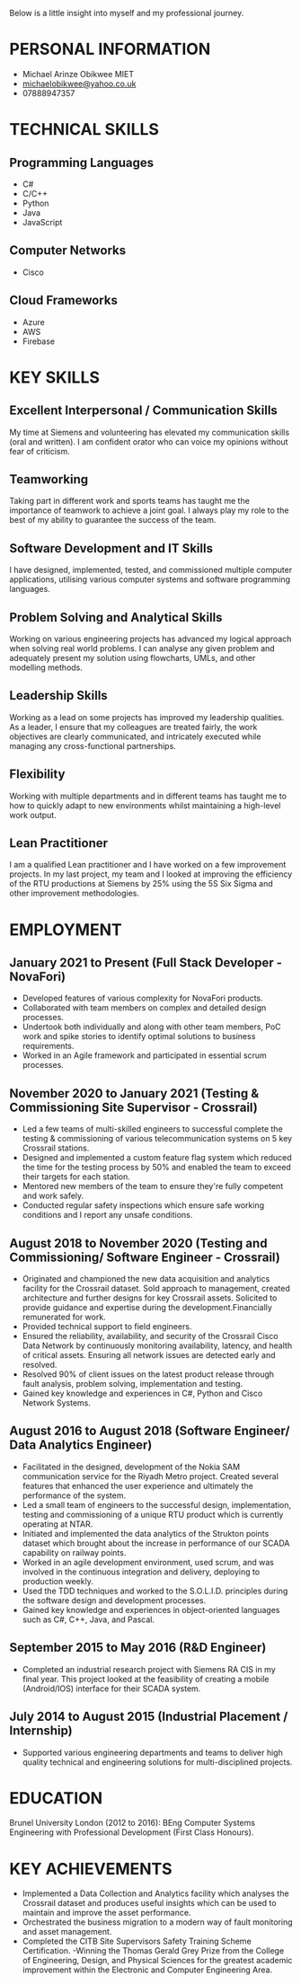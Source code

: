 Below is a little insight into myself and my professional journey.
#

# PERSONAL INFORMATION
- Michael Arinze Obikwee MIET
- michaelobikwee@yahoo.co.uk
- 07888947357

# TECHNICAL SKILLS
## Programming Languages
- C#
- C/C++
- Python
- Java
- JavaScript
## Computer Networks
- Cisco
## Cloud Frameworks
- Azure
- AWS
- Firebase

# KEY SKILLS
## Excellent Interpersonal / Communication Skills
My time at Siemens and volunteering has elevated my communication skills (oral and written). I am confident orator who can voice my opinions without fear of criticism.

## Teamworking
Taking part in different work and sports teams has taught me the importance of teamwork to achieve a joint goal. I always play my role to the best of my ability to guarantee the success of the team.

## Software Development and IT Skills
I have designed, implemented, tested, and commissioned multiple computer applications, utilising various computer systems and software programming languages.

## Problem Solving and Analytical Skills
Working on various engineering projects has advanced my logical approach when solving real world problems. I can analyse any given problem and adequately present my solution using flowcharts, UMLs, and other modelling methods.

## Leadership Skills
Working as a lead on some projects has improved my leadership qualities. As a leader, I ensure that my colleagues are treated fairly, the work objectives are clearly communicated, and intricately executed while managing any cross-functional partnerships.

## Flexibility
Working with multiple departments and in different teams has taught me to how to quickly adapt to new environments whilst maintaining a high-level work output.

## Lean Practitioner
I am a qualified Lean practitioner and I have worked on a few improvement projects. In my last project, my team and I looked at improving the efficiency of the RTU productions at Siemens by 25% using the 5S Six Sigma and other improvement methodologies.

# EMPLOYMENT
## January 2021 to Present (Full Stack Developer - NovaFori)
- Developed features of various complexity for NovaFori products.
- Collaborated with team members on complex and detailed design processes.
- Undertook both individually and along with other team members, PoC work and spike stories to identify optimal solutions to business requirements.
- Worked in an Agile framework and participated in essential scrum processes.

## November 2020 to January 2021 (Testing & Commissioning Site Supervisor - Crossrail)
- Led a few teams of multi-skilled engineers to successful complete the testing & commissioning of various telecommunication systems on 5 key Crossrail stations.
- Designed and implemented a custom feature flag system which reduced the time for the testing process by 50% and enabled the team to exceed their targets for each station.
- Mentored new members of the team to ensure they're fully competent and work safely.
- Conducted regular safety inspections which ensure safe working conditions and I report any unsafe conditions.

## August 2018 to November 2020 (Testing and Commissioning/ Software Engineer - Crossrail)
- Originated and championed the new data acquisition and analytics facility for the Crossrail dataset. Sold approach to management, created architecture and further designs for key Crossrail assets. Solicited to provide guidance and expertise during the development.Financially remunerated for work.
- Provided technical support to field engineers.
- Ensured the reliability, availability, and security of the Crossrail Cisco Data Network by continuously monitoring availability, latency, and health of critical assets. Ensuring all network issues are detected early and resolved.
- Resolved 90% of client issues on the latest product release through fault analysis, problem solving, implementation and testing.
- Gained key knowledge and experiences in C#, Python and Cisco Network Systems.

## August 2016 to August 2018 (Software Engineer/ Data Analytics Engineer)
- Facilitated in the designed, development of the Nokia SAM communication service for the Riyadh Metro project. Created several features that enhanced the user experience and ultimately the performance of the system.
- Led a small team of engineers to the successful design, implementation, testing and commissioning of a unique RTU product which is currently operating at NTAR.
- Initiated and implemented the data analytics of the Strukton points dataset which brought about the increase in performance of our SCADA capability on railway points.
- Worked in an agile development environment, used scrum, and was involved in the continuous integration and delivery, deploying to production weekly.
- Used the TDD techniques and worked to the S.O.L.I.D. principles during the software design and development processes.
- Gained key knowledge and experiences in object-oriented languages such as C#, C++, Java, and Pascal.

## September 2015 to May 2016 (R&D Engineer)
- Completed an industrial research project with Siemens RA CIS in my final year. This project looked at the feasibility of creating a mobile (Android/IOS) interface for their SCADA system.

## July 2014 to August 2015 (Industrial Placement / Internship)
- Supported various engineering departments and teams to deliver high quality technical and engineering solutions for multi-disciplined projects.

# EDUCATION
Brunel University London (2012 to 2016): BEng Computer Systems Engineering with Professional Development (First Class Honours).

# KEY ACHIEVEMENTS
- Implemented a Data Collection and Analytics facility which analyses the Crossrail dataset and produces useful insights which can be used to maintain and improve the asset performance.
- Orchestrated the business migration to a modern way of fault monitoring and asset management.
- Completed the CITB Site Supervisors Safety Training Scheme Certification.
-Winning the Thomas Gerald Grey Prize from the College of Engineering, Design, and Physical Sciences for the greatest academic improvement within the Electronic and Computer Engineering Area.
